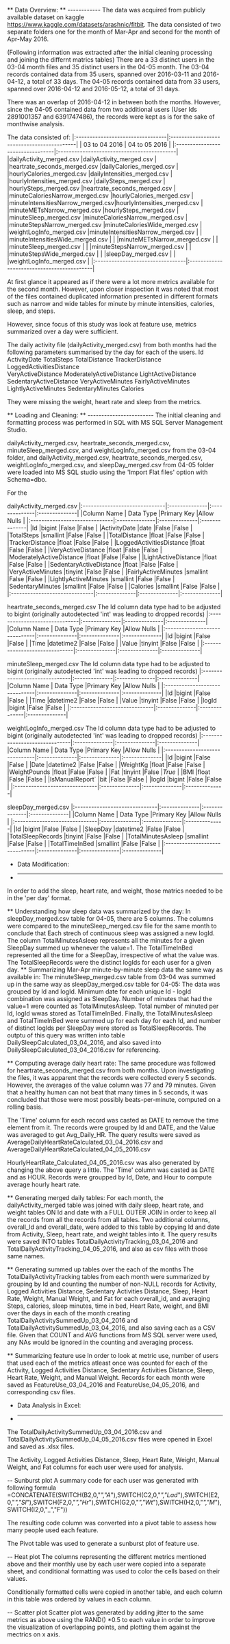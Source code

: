 ** Data Overview:
** ------------
The data was acquired from publicly available dataset on kaggle https://www.kaggle.com/datasets/arashnic/fitbit.
The data consisted of two separate folders one for the month of Mar-Apr and second for the month of Apr-May 2016.

(Following information was extracted after the initial cleaning processing and joining the differnt matrics tables)
There are a 33 distinct users in the 03-04 month files and 35 distinct users in the 04-05 month.
The 03-04 records contained data from 35 users, spanned over 2016-03-11 and 2016-04-12, a total of 33 days.
The 04-05 records contained data from 33 users, spanned over 2016-04-12 and 2016-05-12, a total of 31 days.

There was an overlap of 2016-04-12 in between both the months. 
However, since the 04-05 contained data from two additional users (User Ids 2891001357 and 6391747486), the records were kept as is for 
the sake of monthwise analysis.


The data consisted of:
|:---------------------------------|:-------------------------------------------|
| 03 to 04 2016                    | 04 to 05 2016                    		|
|:---------------------------------|:-------------------------------------------|
|dailyActivity_merged.csv          |dailyActivity_merged.csv	      		|
|heartrate_seconds_merged.csv	   |dailyCalories_merged.csv	      		|
|hourlyCalories_merged.csv         |dailyIntensities_merged.csv	      		|
|hourlyIntensities_merged.csv      |dailySteps_merged.csv		  	|
|hourlySteps_merged.csv            |heartrate_seconds_merged.csv	  	|
|minuteCaloriesNarrow_merged.csv   |hourlyCalories_merged.csv		  	|
|minuteIntensitiesNarrow_merged.csv|hourlyIntensities_merged.csv	  	|
|minuteMETsNarrow_merged.csv       |hourlySteps_merged.csv		  	|
|minuteSleep_merged.csv		   |minuteCaloriesNarrow_merged.csv	  	|
|minuteStepsNarrow_merged.csv	   |minuteCaloriesWide_merged.csv	  	|
|weightLogInfo_merged.csv	   |minuteIntensitiesNarrow_merged.csv	  	|
|				   |minuteIntensitiesWide_merged.csv  	  	|
|				   |minuteMETsNarrow_merged.csv		  	|
|				   |minuteSleep_merged.csv			|
|				   |minuteStepsNarrow_merged.csv      		|
|				   |minuteStepsWide_merged.csv		  	|
|				   |sleepDay_merged.csv			      	|
|				   |weightLogInfo_merged.csv	      		|
|:---------------------------------|:-------------------------------------------|

At first glance it appeared as if there were a lot more metrics available for the second month. However, 
upon closer inspection it was noted that most of the files contained duplicated information presented in 
different formats such as narrow and wide tables for minute by minute intensities, calories, sleep, and steps.

However, since focus of this study was look at feature use, metrics summarized over a day were sufficient.

The daily activity file (dailyActivity_merged.csv) from both months had the following parameters summarised by the day 
for each of the users. 
Id	ActivityDate	TotalSteps	TotalDistance	TrackerDistance	LoggedActivitiesDistance	
VeryActiveDistance	ModeratelyActiveDistance	LightActiveDistance	SedentaryActiveDistance	
VeryActiveMinutes	FairlyActiveMinutes	LightlyActiveMinutes	SedentaryMinutes	Calories

They were missing the weight, heart rate and sleep from the metrics. 

** Loading and Cleaning:
** ------------------------
The initial cleaning and formatting process was performed in SQL with MS SQL Server Management Studio. 

dailyActivity_merged.csv, heartrate_seconds_merged.csv, minuteSleep_merged.csv, and weightLogInfo_merged.csv from the 03-04 folder, and 
dailyActivity_merged.csv, heartrate_seconds_merged.csv, weightLogInfo_merged.csv, and sleepDay_merged.csv from 04-05 folder were loaded
into MS SQL studio using the 'Import Flat files' option with Schema=dbo. 

For the 

dailyActivity_merged.csv
|:------------------------------|:--------------|:--------------|:--------------|
|Column Name			| Data Type	|Primary Key	|Allow Nulls	|
|:------------------------------|:--------------|:--------------|:--------------|
|Id				|bigint		|False		|False		|
|ActivityDate			|date		|False		|False		|
|TotalSteps			|smallint	|False		|False		|
|TotalDistance			|float		|False		|False		|
|TrackerDistance		|float		|False		|False		|
|LoggedActivitiesDistance	|float		|False		|False		|
|VeryActiveDistance		|float		|False		|False		|
|ModeratelyActiveDistance	|float		|False		|False		|
|LightActiveDistance		|float		|False		|False		|
|SedentaryActiveDistance	|float		|False		|False		|
|VeryActiveMinutes		|tinyint	|False		|False		|
|FairlyActiveMinutes		|smallint	|False		|False		|
|LightlyActiveMinutes		|smallint	|False		|False		|
|SedentaryMinutes		|smallint	|False		|False		|
|Calories			|smallint	|False		|False		|
|:------------------------------|:--------------|:--------------|:--------------|

heartrate_seconds_merged.csv 
The Id column data type had to be adjusted to bigint (originally autodetected 'int' was leading to dropped records)
|:------------------------------|:--------------|:--------------|:--------------|
|Column Name			| Data Type	|Primary Key	|Allow Nulls	|
|:------------------------------|:--------------|:--------------|:--------------|
|Id				|bigint		|False		|False		|
|Time				|datetime2	|False		|False		|
|Value				|tinyint	|False		|False		|
|:------------------------------|:--------------|:--------------|:--------------|

minuteSleep_merged.csv
The Id column data type had to be adjusted to bigint (originally autodetected 'int' was leading to dropped records)
|:------------------------------|:--------------|:--------------|:--------------|
|Column Name			| Data Type	|Primary Key	|Allow Nulls	|
|:------------------------------|:--------------|:--------------|:--------------|
|Id				|bigint		|False		|False		|
|Time				|datetime2	|False		|False		|
|Value				|tinyint	|False		|False		|
|logId				|bigint		|False		|False		|
|:------------------------------|:--------------|:--------------|:--------------|

weightLogInfo_merged.csv
The Id column data type had to be adjusted to bigint (originally autodetected 'int' was leading to dropped records)
|:------------------------------|:--------------|:--------------|:--------------|
|Column Name			| Data Type	|Primary Key	|Allow Nulls	|
|:------------------------------|:--------------|:--------------|:--------------|
|Id				|bigint		|False		|False		|
|Date				|datetime2	|False		|False		|
|WeightKg			|float		|False		|False		|
|WeightPounds			|float		|False		|False		|
|Fat				|tinyint	|False		|*True*		|
|BMI				|float		|False		|False		|
|IsManualReport`		|bit		|False		|False		|
|logId				|bigint		|False		|False		|
|:------------------------------|:--------------|:--------------|:--------------|

sleepDay_merged.csv
|:------------------------------|:--------------|:--------------|:--------------|
|Column Name			| Data Type	|Primary Key	|Allow Nulls	|
|:------------------------------|:--------------|:--------------|:--------------|
|Id				|bigint		|False		|False		|
|SleepDay			|datetime2	|False		|False		|
|TotalSleepRecords		|tinyint	|False		|False		|
|TotalMinutesAsleep		|smallint	|False		|False		|
|TotalTimeInBed			|smallint	|False		|False		|
|:------------------------------|:--------------|:--------------|:--------------|


* Data Modification:
* -------------------------------
In order to add the sleep, heart rate, and weight, those matrics needed to be in the 'per day' format. 

** Understanding how sleep data was summarized by the day:
In sleepDay_merged.csv table for 04-05, there are 5 columns. The columns were compared to the minuteSleep_merged.csv 
file for the same month to conclude that 
Each strech of continuous sleep was assigned a new logId.
The column TotalMinutesAsleep represents all the minutes for a given SleepDay summed up whenever the value=1.
The TotalTimeInBed represented all the time for a SleepDay, irrespective of what the value was.
The TotalSleepRecords were the distinct logIds for each user for a given day.
** Summarizing Mar-Apr minute-by-minute sleep data the same way as available in:
The minuteSleep_merged.csv table from 03-04 was summed up in the same way as sleepDay_merged.csv table for 04-05: 
The data was grouped by Id and logId.
Minimum date for each unique Id - logId combination was assigned as SleepDay.
Number of minutes that had the value=1 were counted as TotalMinutesAsleep.
Total number of minuted per Id, logId wwas stored as TotalTimeInBed.
Finally, the TotalMinutesAsleep and TotalTimeInBed were summed up for each day for each Id, and number of distinct 
logIds per SleepDay were stored as TotalSleepRecords. The outptu of this query was written into table 
DailySleepCalculated_03_04_2016, and also saved into DailySleepCalculated_03_04_2016.csv for referencing.

** Computing average daily heart rate:
The same procedure was followed for heartrate_seconds_merged.csv from both months.
Upon investigating the files, it was apparent that the records were collected every 5 seconds. However, 
the averages of the value column was 77 and 79 minutes. Given that a healthy human can not beat that many times in 
5 seconds, it was concluded that those were most possibly beats-per-minute, computed on a rolling basis. 

The 'Time' column for each record was casted as DATE to remove the time element from it. The records were 
grouped by Id and DATE, and the Value was averaged to get Avg_Daily_HR. The query results were saved as 
AverageDailyHeartRateCalculated_03_04_2016.csv and AverageDailyHeartRateCalculated_04_05_2016.csv

HourlyHeartRate_Calculated_04_05_2016.csv was also generated by changing the above query a little. The 'Time' 
column was casted as DATE and as HOUR. Records were groupped by Id, Date, and Hour to compute average hourly heart rate.

** Generating merged daily tables:
For each month, the dailyActivity_merged table was joined with daily sleep, heart rate, and weight tables ON Id and date
with a FULL OUTER JOIN in order to keep all the records from all the  records from all tables. 
Two additional columns, overall_Id and overall_date, were added to this table by copying Id and date from Activity, Sleep, 
heart rate, and weight tables into it. The query results were saved INTO tables TotalDailyActivityTracking_03_04_2016 and
TotalDailyActivityTracking_04_05_2016, and also as csv files with those same names.

** Generating summed up tables over the each of the months
The TotalDailyActivityTracking tables from each month were summarized by grouping by Id and counting the number of non-NULL
records for Activity, Logged Activities Distance, Sedentary Activities Distance, Sleep, Heart Rate, Weight, Manual Weight, 
and Fat for each overall_id, and averaging Steps, calories, sleep minutes, time in bed, Heart Rate, weight, and BMI over the
days in each of the month creating TotalDailyActivitySummedUp_03_04_2016 and TotalDailyActivitySummedUp_03_04_2016, and also 
saving each as a CSV file. 
Given that COUNT and AVG functions from MS SQL server were used, any NAs would be ignored in the counting and averaging process.

** Summarizing feature use
In order to look at metric use, number of users that used each of the metrics atleast once was counted for each of the 
Activity, Logged Activities Distance, Sedentary Activities Distance, Sleep, Heart Rate, Weight, and Manual Weight.
Records for each month were saved as FeatureUse_03_04_2016 and FeatureUse_04_05_2016, and corresponding csv files. 

* Data Analysis in Excel:
* -----------------------
The TotalDailyActivitySummedUp_03_04_2016.csv and TotalDailyActivitySummedUp_04_05_2016.csv files were opened in Excel and saved as
.xlsx files. 

The Activity, Logged Activities Distance, Sleep, Heart Rate, Weight, Manual Weight, and Fat columns for each user were used for analysis.

-- Sunburst plot
A summary code for each user was generated with following formula 
=CONCATENATE(SWITCH(B2,0,"_","A_"),SWITCH(C2,0,"_","Lad_"),SWITCH(E2,0,"_","Sl_"),SWITCH(F2,0,"_","Hr_"),SWITCH(G2,0,"_","Wt_"),SWITCH(H2,0,"_","M_"),SWITCH(I2,0,"_","F"))

The resulting code column was converted into a pivot table to assess how many people used each feature. 

The Pivot table was used to generate a sunburst plot of feature use.

-- Heat plot
The columns representing the different metrics mentioned above and their monthly use by each user were copied into a separate sheet, 
and conditional formatting was used to color the cells based on their values.

Conditionally formatted cells were copied in another table, and each column in this table was ordered by values in each column.

-- Scatter plot
Scatter plot was generated by adding jitter to the same metrics as above using the RAND() *0.5 to each value in order to improve 
the visualization of overlapping points, and plotting them against the mectrics on x axis. 
